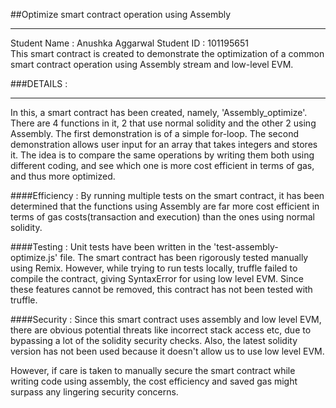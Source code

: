 ##Optimize smart contract operation using Assembly
<hr>
Student Name : Anushka Aggarwal
Student ID : 101195651
<br>
This smart contract is created to demonstrate the optimization of a common smart contract operation using Assembly stream and low-level EVM.

###DETAILS :<hr>
In this, a smart contract has been created, namely, 'Assembly_optimize'. There are 4 functions in it, 2 that use normal solidity and the other 2 using Assembly. The first demonstration is of a simple for-loop. The second demonstration allows user input for an array that takes integers and stores it. The idea is to compare the same operations by writing them both using different coding, and see which one is more cost efficient in terms of gas, and thus more optimized.

####Efficiency :
By running multiple tests on the smart contract, it has been determined that the functions using Assembly are far more cost efficient in terms of gas costs(transaction and execution) than the ones using normal solidity. 

####Testing :
Unit tests have been written in the 'test-assembly-optimize.js' file. The smart contract has been rigorously tested manually using Remix. However, while trying to run tests locally, truffle failed to compile the contract, giving SyntaxError for using low level EVM. Since these features cannot be removed, this contract has not been tested with truffle.

####Security :
Since this smart contract uses assembly and low level EVM, there are obvious potential threats like incorrect stack access etc, due to bypassing a lot of the solidity security checks. Also, the latest solidity version has not been used because it doesn't allow us to use low level EVM.

 However, if care is taken to manually secure the smart contract while writing code using assembly, the cost efficiency and saved gas might surpass any lingering security concerns.
